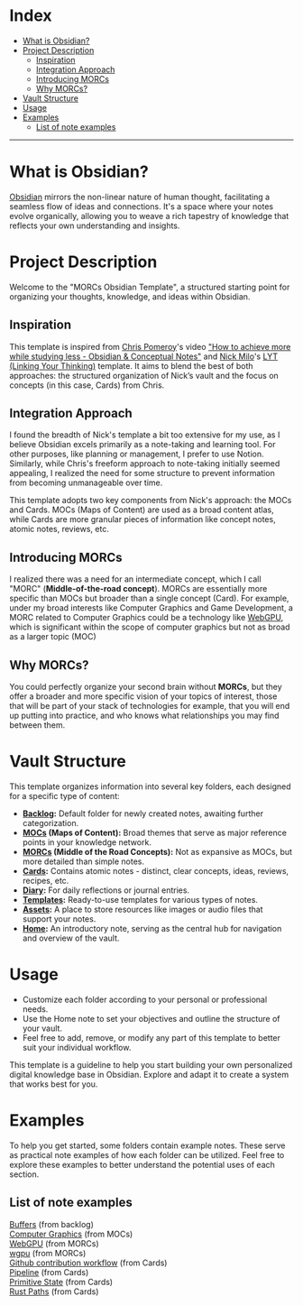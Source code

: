 # Index

- [What is Obsidian?](#what-is-obsidian)
- [Project Description](#project-description)
	- [Inspiration](#inspiration)
	- [Integration Approach](#integration-approach)
	- [Introducing MORCs](#introducing-morcs)
	- [Why MORCs?](#why-morcs)
- [Vault Structure](#vault-structure)
- [Usage](#usage)
- [Examples](#Examples)
	- [List of note examples](#list-of-note-examples)


---

# What is Obsidian? 
[Obsidian](https://obsidian.md/) mirrors the non-linear nature of human thought, facilitating a seamless flow of ideas and connections. It's a space where your notes evolve organically, allowing you to weave a rich tapestry of knowledge that reflects your own understanding and insights.

# Project Description
Welcome to the "MORCs Obsidian Template", a structured starting point for organizing your thoughts, knowledge, and ideas within Obsidian.

## Inspiration
This template is inspired from [Chris Pomeroy](https://www.youtube.com/@Peepnbrick/featured)'s video ["How to achieve more while studying less - Obsidian & Conceptual Notes"](https://www.youtube.com/watch?v=MYJsGksojms&t=864s&ab_channel=ChrisPomeroy) and [Nick Milo](https://www.linkingyourthinking.com/download-lyt-kit)'s [LYT (Linking Your Thinking)](https://www.linkingyourthinking.com/download-lyt-kit) template.
It aims to blend the best of both approaches: the structured organization of Nick’s vault and the focus on concepts (in this case, Cards) from Chris.

## Integration Approach
I found the breadth of Nick's template a bit too extensive for my use, as I believe Obsidian excels primarily as a note-taking and learning tool. For other purposes, like planning or management, I prefer to use Notion. Similarly, while Chris's freeform approach to note-taking initially seemed appealing, I realized the need for some structure to prevent information from becoming unmanageable over time.

This template adopts two key components from Nick's approach: the MOCs and Cards. MOCs (Maps of Content) are used as a broad content atlas, while Cards are more granular pieces of information like concept notes, atomic notes, reviews, etc.

## Introducing MORCs
I realized there was a need for an intermediate concept, which I call "MORC" (**Middle-of-the-road concept**). MORCs are essentially more specific than MOCs but broader than a single concept (Card). For example, under my broad interests like Computer Graphics and Game Development, a MORC related to Computer Graphics could be a technology like [WebGPU](https://www.w3.org/TR/webgpu/), which is significant within the scope of computer graphics but not as broad as a larger topic (MOC)

## Why MORCs?
You could perfectly organize your second brain without **MORCs**, but they offer a broader and more specific vision of your topics of interest, those that will be part of your stack of technologies for example, that you will end up putting into practice, and who knows what relationships you may find between them.

# Vault Structure
This template organizes information into several key folders, each designed for a specific type of content:

- **[Backlog](vault-template/00-Backlog/+%20About%20Backlog.md):** Default folder for newly created notes, awaiting further categorization.
- **[MOCs](vault-template/01-MOCs/+%20About%20MOCs.md) (Maps of Content):** Broad themes that serve as major reference points in your knowledge network.
- **[MORCs](vault-template/02-MORCs/+%20About%20MORCs.md) (Middle of the Road Concepts):** Not as expansive as MOCs, but more detailed than simple notes.
- **[Cards](vault-template/03-Cards/+%20About%20Cards.md):** Contains atomic notes - distinct, clear concepts, ideas, reviews, recipes, etc.
- **[Diary](vault-template/04-Diary/+%20About%20Diary.md):** For daily reflections or journal entries.
- **[Templates](vault-template/05-Templates/+%20About%20Templates.md):** Ready-to-use templates for various types of notes.
- **[Assets](vault-template/06-Assets/+%20About%20Assets.md):** A place to store resources like images or audio files that support your notes.
- **[Home](vault-template/Home.md):** An introductory note, serving as the central hub for navigation and overview of the vault.

# Usage

- Customize each folder according to your personal or professional needs.
- Use the Home note to set your objectives and outline the structure of your vault.
- Feel free to add, remove, or modify any part of this template to better suit your individual workflow.

This template is a guideline to help you start building your own personalized digital knowledge base in Obsidian. Explore and adapt it to create a system that works best for you.

# Examples
To help you get started, some folders contain example notes. These serve as practical note examples of how each folder can be utilized. Feel free to explore these examples to better understand the potential uses of each section.

## List of note examples
[Buffers](vault-template\00-Backlog\Buffers.md) (from backlog)  
[Computer Graphics](vault-template\01-MOCs\Computer%20Graphics.md) (from MOCs)  
[WebGPU](vault-template\02-MORCs\WebGPU.md) (from MORCs)   
[wgpu](vault-template\02-MORCs\wgpu.md) (from MORCs)  
[Github contribution workflow](vault-template\03-Cards\Github%20Contribution%20Workflow.md) (from Cards)  
[Pipeline](vault-template\03-Cards\Pipeline.md) (from Cards)  
[Primitive State](vault-template\03-Cards\Primitive%20State.md) (from Cards)  
[Rust Paths](vault-template\03-Cards\Rust%20Paths.md) (from Cards)





